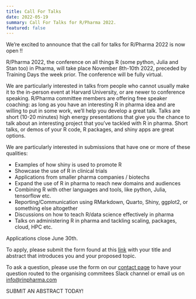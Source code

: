 ```yaml
---
title: Call For Talks 
date: 2022-05-19
summary: Call For Talks for R/Pharma 2022.
featured: false
---
```


We’re excited to announce that the call for talks for R/Pharma 2022 is now open !!

R/Pharma 2022, the conference on all things R (some python, Julia and Stan too) in Pharma, will take place November 8th-10th 2022, preceded by Training Days the week prior.  The conference will be fully virtual.

We are particularly interested in talks from people who cannot usually make it to the in-person event at Harvard University, or are newer to conference speaking.  R/Pharma committee members are offering free speaker coaching: as long as you have an interesting R in pharma idea and are willing to put in some work, we’ll help you develop a great talk.  Talks are short (10-20 minutes) high energy presentations that give you the chance to talk about an interesting project that you’ve tackled with R in pharma. Short talks, or demos of your R code, R packages, and shiny apps are great options. 

We are particularly interested in submissions that have one or more of these qualities:

-  Examples of how shiny is used to promote R
-  Showcase the use of R in clinical trials
-  Applications from smaller pharma companies / biotechs
-  Expand the use of R in pharma to reach new domains and audiences
-  Combining R with other languages and tools, like python, Julia, tensorflow etc.
-  Reporting/Communication using RMarkdown, Quarto, Shiny, ggplot2, or something else altogether
-  Discussions on how to teach R/data science effectively in pharma
-  Talks on administering R in pharma and tackling scaling, packages, cloud, HPC etc.

Applications close June 30th.

To apply, please submit the form found at this [link](https://rinpharma.com/html/call4papers/)  with your title and abstract that introduces you and your proposed topic. 

To ask a question, please use the form on our [contact page](https://rinpharma.com/contact/) to have your question routed to the organising commitees Slack channel or email us on info@rinpharma.com

SUBMIT AN ABSTRACT TODAY!
